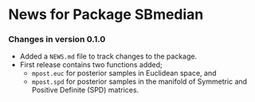# News for Package SBmedian

### Changes in version 0.1.0
  * Added a `NEWS.md` file to track changes to the package.
  * First release contains two functions added;
    - `mpost.euc` for posterior samples in Euclidean space, and 
    - `mpost.spd` for posterior samples in the manifold of Symmetric and Positive Definite (SPD) matrices.